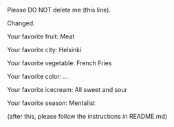 Please DO NOT delete me (this line).

Changed.


Your favorite fruit: Meat

Your favorite city: Helsinki

Your favorite vegetable: French Fries

Your favorite color: ...

Your favorite icecream: All sweet and sour

Your favorite season: Mentalist


(after this, please follow the instructions in README.md)
